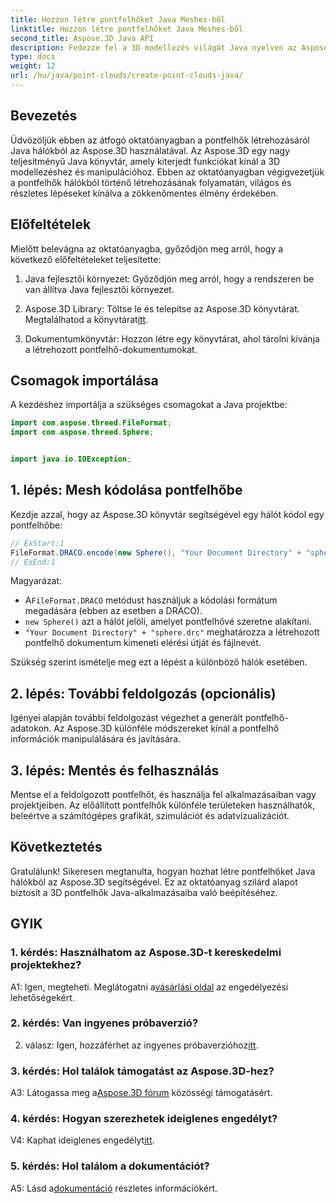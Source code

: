 ```yaml
---
title: Hozzon létre pontfelhőket Java Meshes-ből
linktitle: Hozzon létre pontfelhőket Java Meshes-ből
second_title: Aspose.3D Java API
description: Fedezze fel a 3D modellezés világát Java nyelven az Aspose.3D segítségével. Tanuljon meg könnyedén pontfelhőket létrehozni hálókból.
type: docs
weight: 12
url: /hu/java/point-clouds/create-point-clouds-java/
---
```

## Bevezetés

Üdvözöljük ebben az átfogó oktatóanyagban a pontfelhők létrehozásáról Java hálókból az Aspose.3D használatával. Az Aspose.3D egy nagy teljesítményű Java könyvtár, amely kiterjedt funkciókat kínál a 3D modellezéshez és manipulációhoz. Ebben az oktatóanyagban végigvezetjük a pontfelhők hálókból történő létrehozásának folyamatán, világos és részletes lépéseket kínálva a zökkenőmentes élmény érdekében.

## Előfeltételek

Mielőtt belevágna az oktatóanyagba, győződjön meg arról, hogy a következő előfeltételeket teljesítette:

1. Java fejlesztői környezet: Győződjön meg arról, hogy a rendszeren be van állítva Java fejlesztői környezet.

2.  Aspose.3D Library: Töltse le és telepítse az Aspose.3D könyvtárat. Megtalálhatod a könyvtárat[itt](https://releases.aspose.com/3d/java/).

3. Dokumentumkönyvtár: Hozzon létre egy könyvtárat, ahol tárolni kívánja a létrehozott pontfelhő-dokumentumokat.

## Csomagok importálása

A kezdéshez importálja a szükséges csomagokat a Java projektbe:

```java
import com.aspose.threed.FileFormat;
import com.aspose.threed.Sphere;


import java.io.IOException;
```

## 1. lépés: Mesh kódolása pontfelhőbe

Kezdje azzal, hogy az Aspose.3D könyvtár segítségével egy hálót kódol egy pontfelhőbe:

```java
// ExStart:1
FileFormat.DRACO.encode(new Sphere(), "Your Document Directory" + "sphere.drc");
// ExEnd:1
```

Magyarázat:
-  A`FileFormat.DRACO` metódust használjuk a kódolási formátum megadására (ebben az esetben a DRACO).
- `new Sphere()` azt a hálót jelöli, amelyet pontfelhővé szeretne alakítani.
- `"Your Document Directory" + "sphere.drc"` meghatározza a létrehozott pontfelhő dokumentum kimeneti elérési útját és fájlnevét.

Szükség szerint ismételje meg ezt a lépést a különböző hálók esetében.

## 2. lépés: További feldolgozás (opcionális)

Igényei alapján további feldolgozást végezhet a generált pontfelhő-adatokon. Az Aspose.3D különféle módszereket kínál a pontfelhő információk manipulálására és javítására.

## 3. lépés: Mentés és felhasználás

Mentse el a feldolgozott pontfelhőt, és használja fel alkalmazásaiban vagy projektjeiben. Az előállított pontfelhők különféle területeken használhatók, beleértve a számítógépes grafikát, szimulációt és adatvizualizációt.

## Következtetés

Gratulálunk! Sikeresen megtanulta, hogyan hozhat létre pontfelhőket Java hálókból az Aspose.3D segítségével. Ez az oktatóanyag szilárd alapot biztosít a 3D pontfelhők Java-alkalmazásaiba való beépítéséhez.

## GYIK

### 1. kérdés: Használhatom az Aspose.3D-t kereskedelmi projektekhez?

 A1: Igen, megteheti. Meglátogatni a[vásárlási oldal](https://purchase.aspose.com/buy) az engedélyezési lehetőségekért.

### 2. kérdés: Van ingyenes próbaverzió?

 2. válasz: Igen, hozzáférhet az ingyenes próbaverzióhoz[itt](https://releases.aspose.com/).

### 3. kérdés: Hol találok támogatást az Aspose.3D-hez?

 A3: Látogassa meg a[Aspose.3D fórum](https://forum.aspose.com/c/3d/18) közösségi támogatásért.

### 4. kérdés: Hogyan szerezhetek ideiglenes engedélyt?

 V4: Kaphat ideiglenes engedélyt[itt](https://purchase.aspose.com/temporary-license/).

### 5. kérdés: Hol találom a dokumentációt?

 A5: Lásd a[dokumentáció](https://reference.aspose.com/3d/java/) részletes információkért.